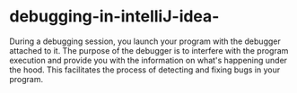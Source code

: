 # debugging-in-intelliJ-idea-
During a debugging session, you launch your program with the debugger attached to it. The purpose of the debugger is to interfere with the program execution and provide you with the information on what's happening under the hood. This facilitates the process of detecting and fixing bugs in your program.
